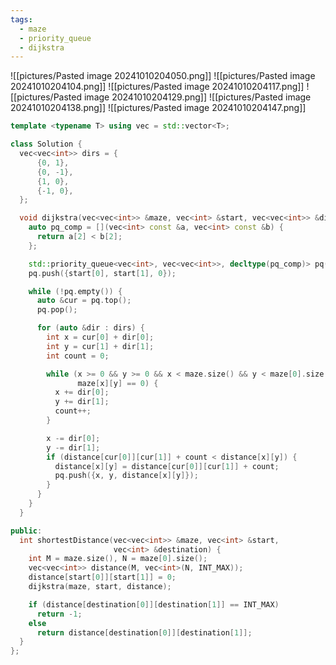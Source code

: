 ```yaml
---
tags:
  - maze
  - priority_queue
  - dijkstra
---
```


![[pictures/Pasted image 20241010204050.png]]
![[pictures/Pasted image 20241010204104.png]]
![[pictures/Pasted image 20241010204117.png]]
![[pictures/Pasted image 20241010204129.png]]
![[pictures/Pasted image 20241010204138.png]]
![[pictures/Pasted image 20241010204147.png]]

```c++
template <typename T> using vec = std::vector<T>;

class Solution {
  vec<vec<int>> dirs = {
      {0, 1},
      {0, -1},
      {1, 0},
      {-1, 0},
  };

  void dijkstra(vec<vec<int>> &maze, vec<int> &start, vec<vec<int>> &distance) {
    auto pq_comp = [](vec<int> const &a, vec<int> const &b) {
      return a[2] < b[2];
    };

    std::priority_queue<vec<int>, vec<vec<int>>, decltype(pq_comp)> pq(pq_comp);
    pq.push({start[0], start[1], 0});

    while (!pq.empty()) {
      auto &cur = pq.top();
      pq.pop();

      for (auto &dir : dirs) {
        int x = cur[0] + dir[0];
        int y = cur[1] + dir[1];
        int count = 0;

        while (x >= 0 && y >= 0 && x < maze.size() && y < maze[0].size() &&
               maze[x][y] == 0) {
          x += dir[0];
          y += dir[1];
          count++;
        }

        x -= dir[0];
        y -= dir[1];
        if (distance[cur[0]][cur[1]] + count < distance[x][y]) {
          distance[x][y] = distance[cur[0]][cur[1]] + count;
          pq.push({x, y, distance[x][y]});
        }
      }
    }
  }

public:
  int shortestDistance(vec<vec<int>> &maze, vec<int> &start,
                       vec<int> &destination) {
    int M = maze.size(), N = maze[0].size();
    vec<vec<int>> distance(M, vec<int>(N, INT_MAX));
    distance[start[0]][start[1]] = 0;
    dijkstra(maze, start, distance);

    if (distance[destination[0]][destination[1]] == INT_MAX)
      return -1;
    else
      return distance[destination[0]][destination[1]];
  }
};
```
